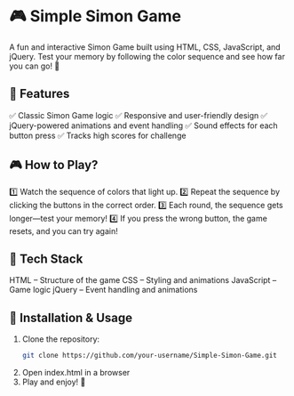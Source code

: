# 🎮 Simple Simon Game
A fun and interactive Simon Game built using HTML, CSS, JavaScript, and jQuery. Test your memory by following the color sequence and see how far you can go! 🚀

## 📌 Features
✅ Classic Simon Game logic
✅ Responsive and user-friendly design
✅ jQuery-powered animations and event handling
✅ Sound effects for each button press
✅ Tracks high scores for challenge

## 🎮 How to Play?
1️⃣ Watch the sequence of colors that light up.
2️⃣ Repeat the sequence by clicking the buttons in the correct order.
3️⃣ Each round, the sequence gets longer—test your memory!
4️⃣ If you press the wrong button, the game resets, and you can try again!

## 🔧 Tech Stack
HTML – Structure of the game
CSS – Styling and animations
JavaScript – Game logic
jQuery – Event handling and animations
## 🚀 Installation & Usage  
1. Clone the repository:  
   ```bash
   git clone https://github.com/your-username/Simple-Simon-Game.git
2. Open index.html in a browser
3. Play and enjoy! 🎉
